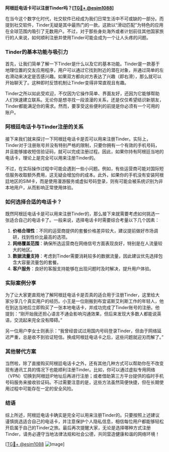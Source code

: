 **阿根廷电话卡可以注册Tinder吗？[[TG💪+ @esim1088](https://t.me/s/esim1088)]**

在当今这个数字化时代，社交软件已经成为我们日常生活中不可或缺的一部分。而提到社交软件，Tinder无疑是其中最热门的一款。这款以“滑动匹配”为特色的应用在全球范围内吸引了无数用户。不过，对于那些身处海外或者计划前往其他国家旅行的人来说，如何顺利注册并使用Tinder可能会成为一个让人头疼的问题。

### Tinder的基本功能与吸引力

首先，让我们简单了解一下Tinder是什么以及它的基本功能。Tinder是一款基于地理位置的交友应用程序，用户可以通过它找到附近的潜在对象，并通过简单的左右滑动来决定是否感兴趣。如果双方都向对方表达了兴趣（即右滑），那么就可以开始聊天了。这种即时反馈机制让Tinder变得非常直观且有趣。

Tinder之所以如此受欢迎，不仅因为它操作简单、界面友好，还因为它能够帮助人们快速建立联系。无论你是想寻找一段浪漫的关系，还是仅仅希望结识新朋友，Tinder都能满足你的需求。然而，要享受这些便利的前提是你必须有一个可用的账户。

### 阿根廷电话卡与Tinder注册的关系

接下来我们就来探讨一下阿根廷电话卡是否可以用来注册Tinder。实际上，Tinder对于注册账号并没有特别严格的限制，只要你拥有一个有效的手机号码，并且能够接收短信验证码，就可以完成注册过程。因此，如果你持有阿根廷当地的电话卡，理论上是完全可以用来注册Tinder的。

不过，在实际操作过程中可能会遇到一些小问题。例如，有些运营商可能对国际短信服务收取额外费用，这无疑会增加你的成本。此外，如果你的手机没有安装阿根廷地区的SIM卡，而是使用漫游服务或虚拟号码登录，则有可能会被系统识别为非本地用户，从而影响正常使用体验。

### 如何选择合适的电话卡？

既然阿根廷电话卡是可以用来注册Tinder的，那么接下来就需要考虑如何挑选一张适合自己的电话卡了。一般来说，选择电话卡时需要综合考量以下几个因素：

1. **价格合理性**：不同的运营商提供的套餐价格差异较大，建议提前做好市场调研，找到性价比最高的选项。
2. **网络覆盖范围**：确保所选运营商在网络信号方面表现良好，特别是在人流量较大的地区。
3. **数据流量支持**：考虑到Tinder需要消耗较多的数据流量，因此建议优先选择包含大容量流量包的套餐。
4. **客户服务**：良好的客服支持能够在出现问题时及时解决，提升用户体验。

### 实际案例分享

为了让大家更直观地了解阿根廷电话卡是否真的适合用于注册Tinder，这里给大家分享几个真实用户的经历。小王是一位刚搬到布宜诺斯艾利斯工作的年轻人，他在到达当地后立即购买了一张本地电话卡，并成功完成了Tinder账号的注册。他提到：“刚开始我还担心语言不通会影响沟通效果，但后来发现大多数人都能说英语，交流起来完全没有障碍。”

另一位用户李女士则表示：“我曾经尝试过用国内号码登录Tinder，但由于网络延迟严重，总是收不到验证短信。换成阿根廷电话卡之后，这些问题就迎刃而解了。”

### 其他替代方案

当然啦，除了直接购买阿根廷电话卡之外，还有其他几种方式可以帮助你在不改变现有通讯工具的情况下也能顺利注册Tinder。比如，你可以通过虚拟专用网络（VPN）切换到阿根廷IP地址后再进行注册；或者借助第三方平台提供的临时手机号码服务来接收验证码。不过需要注意的是，这些方法虽然简便快捷，但在长期使用过程中可能存在一定的安全风险。

### 结语

综上所述，阿根廷电话卡确实是完全可以用来注册Tinder的。只要按照上述建议谨慎挑选适合自己的电话卡，并注意保护个人隐私信息，相信每位用户都能够轻松开启属于自己的Tinder之旅。最后再次提醒大家，无论是选择哪种方式注册Tinder，请务必遵守当地法律法规和社会公德，共同营造健康和谐的网络环境！

[[TG💪+ @esim1088](https://t.me/s/esim1088) ![Image](https://i.postimg.cc/4NQfJmqS/Snipaste-2025-05-13-00-14-12.png)]